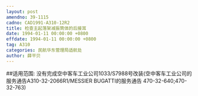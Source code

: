 ```yaml
---
layout: post
amendno: 39-1115
cadno: CAD1991-A310-12R2
title: 检查主起落架减振筒体的后接耳
date: 1994-01-11 00:00:00 +0800
effdate: 1994-01-11 00:00:00 +0800
tag: A310
categories: 民航华东管理局适航处
author: 薛平贝
---
```


##适用范围:
没有完成空中客车工业公司1033/S7988号改装(空中客车工业公司的服务通告A310-32-2066R1/MESSIER BUGATTI的服务通告 470-32-640;470-32-763)

